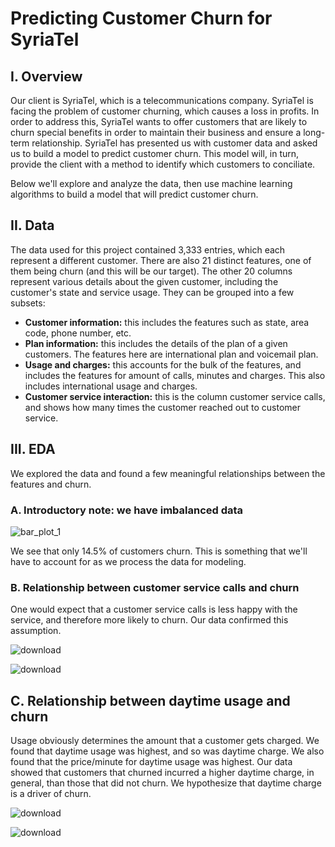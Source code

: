 # Predicting Customer Churn for SyriaTel

## I. Overview

Our client is SyriaTel, which is a telecommunications company. SyriaTel is facing the problem of customer churning, which causes a loss in profits. In order to address this, SyriaTel wants to offer customers that are likely to churn special benefits in order to maintain their business and ensure a long-term relationship. SyriaTel has presented us with customer data and asked us to build a model to predict customer churn. This model will, in turn, provide the client with a method to identify which customers to conciliate.

Below we'll explore and analyze the data, then use machine learning algorithms to build a model that will predict customer churn. 

## II. Data 

The data used for this project contained 3,333 entries, which each represent a different customer. There are also 21 distinct features, one of them being churn (and this will be our target). The other 20 columns represent various details about the given customer, including the customer's state and service usage. They can be grouped into a few subsets: 
* **Customer information:** this includes the features such as state, area code, phone number, etc.
* **Plan information:** this includes the details of the plan of a given customers. The features here are international plan and voicemail plan.
* **Usage and charges:** this accounts for the bulk of the features, and includes the features for amount of calls, minutes and charges. This also includes international usage and charges.
* **Customer service interaction:** this is the column customer service calls, and shows how many times the customer reached out to customer service.

## III. EDA 

We explored the data and found a few meaningful relationships between the features and churn. 

### A. Introductory note: we have imbalanced data
![bar_plot_1](https://github.com/bmjaron/phase_3_project/assets/115658357/0565c4ef-6974-4148-8e68-c678ea6a654c)

We see that only 14.5% of customers churn. This is something that we'll have to account for as we process the data for modeling.



### B. Relationship between customer service calls and churn

One would expect that a customer service calls is less happy with the service, and therefore more likely to churn. Our data confirmed this assumption.

![download](https://github.com/bmjaron/phase_3_project/assets/115658357/f753bbe5-1ff1-42fb-8252-fc2b45625b5f)

![download](https://github.com/bmjaron/phase_3_project/assets/115658357/de6589a3-2f80-4297-af23-3531cec3ae8b)

## C. Relationship between daytime usage and churn

Usage obviously determines the amount that a customer gets charged. We found that daytime usage was highest, and so was daytime charge. We also found that the price/minute for daytime usage was highest. Our data showed that customers that churned incurred a higher daytime charge, in general, than those that did not churn. We hypothesize that daytime charge is a driver of churn. 

![download](https://github.com/bmjaron/phase_3_project/assets/115658357/eddf6230-287c-4141-86c8-4ec4784cf331)


![download](https://github.com/bmjaron/phase_3_project/assets/115658357/592db28e-f091-4559-b1bc-1421b8ae5f74)



